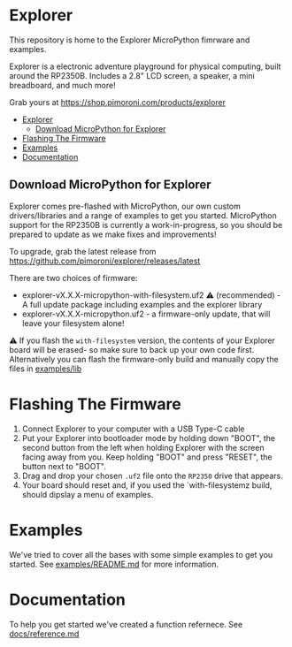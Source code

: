 # Explorer

This repository is home to the Explorer MicroPython fimrware and examples. 

Explorer is a electronic adventure playground for physical computing, built around the RP2350B. Includes a 2.8" LCD screen, a speaker, a mini breadboard, and much more!

Grab yours at https://shop.pimoroni.com/products/explorer

- [Explorer](#explorer)
  - [Download MicroPython for Explorer](#download-micropython-for-explorer)
- [Flashing The Firmware](#flashing-the-firmware)
- [Examples](#examples)
- [Documentation](#documentation)

## Download MicroPython for Explorer

Explorer comes pre-flashed with MicroPython, our own custom drivers/libraries and a range of examples to get you started. MicroPython support for the RP2350B is currently a work-in-progress, so you should be prepared to update as we make fixes and improvements!

To upgrade, grab the latest release from https://github.com/pimoroni/explorer/releases/latest

There are two choices of firmware:

* explorer-vX.X.X-micropython-with-filesystem.uf2 :warning:  (recommended) - A full update package including examples and the explorer library
* explorer-vX.X.X-micropython.uf2 - a firmware-only update, that will leave your filesystem alone!

:warning: If you flash the `with-filesystem` version, the contents of your Explorer board will be erased- so make sure to back up your own code first. Alternatively you can flash the firmware-only build and manually copy the files in [examples/lib](examples/libs)

# Flashing The Firmware

1. Connect Explorer to your computer with a USB Type-C cable
2. Put your Explorer into bootloader mode by holding down "BOOT", the second button from the left when holding Explorer with the screen facing away from you. Keep holding "BOOT" and press "RESET", the button next to "BOOT".
3. Drag and drop your chosen `.uf2` file onto the `RP2350` drive that appears.
4. Your board should reset and, if you used the `with-filesystemz build, should dipslay a menu of examples.

# Examples

We've tried to cover all the bases with some simple examples to get you started. See [examples/README.md](examples/README.md) for more information.

# Documentation

To help you get started we've created a function refernece. See [docs/reference.md](docs/reference.md)